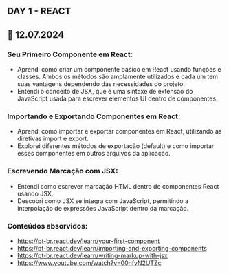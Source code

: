 ## DAY 1 - REACT
## 📅 12.07.2024

### Seu Primeiro Componente em React:
- Aprendi como criar um componente básico em React usando funções e classes. Ambos os métodos são amplamente utilizados e cada um tem suas vantagens dependendo das necessidades do projeto.
- Entendi o conceito de JSX, que é uma sintaxe de extensão do JavaScript usada para escrever elementos UI dentro de componentes.

### Importando e Exportando Componentes em React:
- Aprendi como importar e exportar componentes em React, utilizando as diretivas import e export.
- Explorei diferentes métodos de exportação (default) e como importar esses componentes em outros arquivos da aplicação.

### Escrevendo Marcação com JSX:
- Entendi como escrever marcação HTML dentro de componentes React usando JSX.
- Descobri como JSX se integra com JavaScript, permitindo a interpolação de expressões JavaScript dentro da marcação.

### Conteúdos absorvidos:
- https://pt-br.react.dev/learn/your-first-component
- https://pt-br.react.dev/learn/importing-and-exporting-components
- https://pt-br.react.dev/learn/writing-markup-with-jsx
- https://www.youtube.com/watch?v=00nfvN2UTZc

